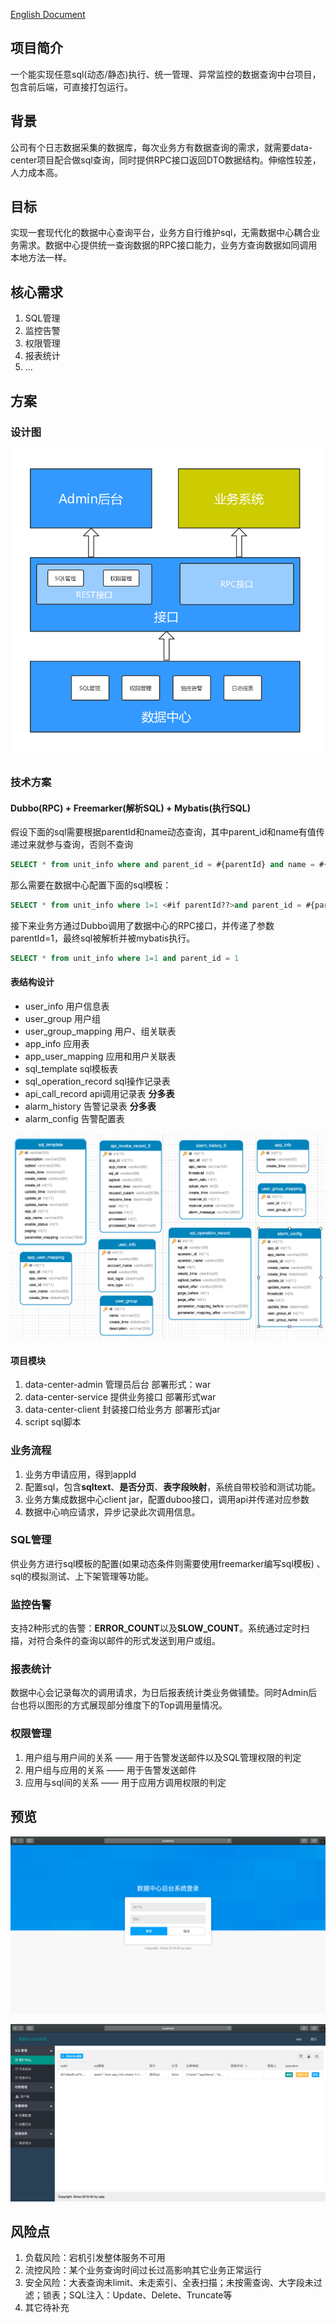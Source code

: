 
[English Document](https://github.com/netyjq/data-center/blob/master/README_EN.MD)

## 项目简介

一个能实现任意sql(动态/静态)执行、统一管理、异常监控的数据查询中台项目，包含前后端，可直接打包运行。

## 背景

公司有个日志数据采集的数据库，每次业务方有数据查询的需求，就需要data-center项目配合做sql查询，同时提供RPC接口返回DTO数据结构。伸缩性较差，人力成本高。

## 目标

实现一套现代化的数据中心查询平台，业务方自行维护sql，无需数据中心耦合业务需求。数据中心提供统一查询数据的RPC接口能力，业务方查询数据如同调用本地方法一样。

## 核心需求

1. SQL管理
2. 监控告警
3. 权限管理
4. 报表统计
5. ...


## 方案

### 设计图

![](script/design.jpg)

### 技术方案

#### Dubbo(RPC) + Freemarker(解析SQL) + Mybatis(执行SQL)

假设下面的sql需要根据parentId和name动态查询，其中parent_id和name有值传递过来就参与查询，否则不查询
```sql
SELECT * from unit_info where and parent_id = #{parentId} and name = #{name};
```
那么需要在数据中心配置下面的sql模板：
```sql
SELECT * from unit_info where 1=1 <#if parentId??>and parent_id = #{parentId}</#if> <#if name?? && name != ''>and name = #{name}</#if>
```

接下来业务方通过Dubbo调用了数据中心的RPC接口，并传递了参数parentId=1，最终sql被解析并被mybatis执行。

```sql
SELECT * from unit_info where 1=1 and parent_id = 1
```

#### 表结构设计
- user_info 用户信息表
- user_group 用户组
- user_group_mapping 用户、组关联表
- app_info 应用表
- app_user_mapping 应用和用户关联表
- sql_template sql模板表
- sql_operation_record sql操作记录表 
- api_call_record api调用记录表 **分多表**
- alarm_history 告警记录表 **分多表**
- alarm_config 告警配置表

![表结构设计](script/table.jpg)

#### 项目模块

1. data-center-admin 管理员后台 部署形式：war
2. data-center-service 提供业务接口  部署形式war
3. data-center-client 封装接口给业务方 部署形式jar
4. script sql脚本



### 业务流程

1. 业务方申请应用，得到appId
2. 配置sql，包含**sqltext**、**是否分页**、**表字段映射**，系统自带校验和测试功能。
3. 业务方集成数据中心client jar，配置duboo接口，调用api并传递对应参数
4. 数据中心响应请求，异步记录此次调用信息。


### SQL管理

供业务方进行sql模板的配置(如果动态条件则需要使用freemarker编写sql模板) 、sql的模拟测试、上下架管理等功能。

### 监控告警

支持2种形式的告警：**ERROR_COUNT**以及**SLOW_COUNT**。系统通过定时扫描，对符合条件的查询以邮件的形式发送到用户或组。

### 报表统计

数据中心会记录每次的调用请求，为日后报表统计类业务做铺垫。同时Admin后台也将以图形的方式展现部分维度下的Top调用量情况。

### 权限管理

1. 用户组与用户间的关系 —— 用于告警发送邮件以及SQL管理权限的判定
2. 用户组与应用的关系 —— 用于告警发送邮件
2. 应用与sql间的关系 —— 用于应用方调用权限的判定

## 预览

![登录页](script/login.png)

![首页](script/index.png)


## 风险点

1. 负载风险：宕机引发整体服务不可用
2. 流控风险：某个业务查询时间过长过高影响其它业务正常运行
3. 安全风险：大表查询未limit、未走索引、全表扫描；未按需查询、大字段未过滤；锁表；SQL注入：Update、Delete、Truncate等
4. 其它待补充
